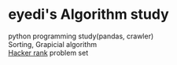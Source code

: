 # eyedi's Algorithm study

python programming study(pandas, crawler)  
Sorting, Grapicial algorithm  
[Hacker rank](https://www.hackerrank.com/dashboard, "go to hacker rank dashboard") problem set  
